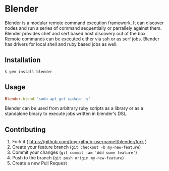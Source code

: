 # Blender

Blender is a modular remote command execution framework. It can discover nodes
and run a series of command sequentially or parrallely against them. Blender
provides chef and serf based host discovery out of the box. Remote commands
can be executed either via ssh or as serf jobs. Blender has drivers for local
shell and ruby based jobs as well.

## Installation

    $ gem install blender

## Usage


```ruby
Blender.blend 'sudo apt-get update -y'
```

Blender can be used from arbitrary ruby scripts as a library or as a standalone
binary to execute jobs written in blender's DSL.



## Contributing

1. Fork it ( https://github.com/[my-github-username]/blender/fork )
2. Create your feature branch (`git checkout -b my-new-feature`)
3. Commit your changes (`git commit -am 'Add some feature'`)
4. Push to the branch (`git push origin my-new-feature`)
5. Create a new Pull Request
